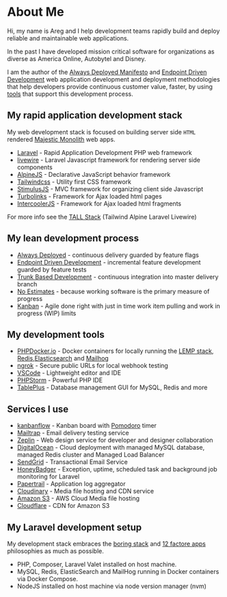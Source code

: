 # About Me

Hi, my name is Areg and I help development teams rapidly build and deploy reliable and maintainable web applications.

In the past I have developed mission critical software for organizations as diverse as America Online, Autobytel and Disney.

I am the author of the [Always Deployed Manifesto](https://alwaysdeployed.com) and [Endpoint Driven Development](https://alwaysdeployed.com/endpoint-driven-development) web application development and deployment methodologies that help developers provide continuous customer value, faster, by using [tools](https://alwaysdeployed.com/tools) that support this development process.

## My rapid application development stack

My web development stack is focused on building server side `HTML` rendered [Majestic Monolith](https://m.signalvnoise.com/the-majestic-monolith) web apps.

+ [Laravel](https://laravel.com) - Rapid Application Development PHP web framework
+ [livewire](https://laravel-livewire.com) - Laravel Javascript framework for rendering server side components
+ [AlpineJS](https://laravel-livewire.com/docs/alpine-js) -  Declarative JavaScript behavior framework
+ [Tailwindcss](https://tailwindcss.com/) - Utility first CSS framework
+ [StimulusJS](https://stimulusjs.org) - MVC framework for organizing client side Javascript
+ [Turbolinks](https://github.com/turbolinks/turbolinks) - Framework for Ajax loaded html pages
+ [IntercoolerJS](https://intercoolerjs.org/) - Framework for Ajax loaded html fragments

For more info see the [TALL Stack](https://tallstack.dev/) (Tailwind Alpine Laravel Livewire)

## My lean development process

+ [Always Deployed](https://alwaysdeployed.com) - continuous delivery guarded by feature flags
+ [Endpoint Driven Development](https://alwaysdeployed.com/endpoint-driven-development) - incremental feature development guarded by feature tests
+ [Trunk Based Development](https://trunkbaseddevelopment.com) - continuous integration into master delivery branch
+ [No Estimates](http://ronjeffries.com/xprog/articles/the-noestimates-movement) - because working software is the primary measure of progress
+ [Kanban](https://www.atlassian.com/agile/kanban) - Agile done right with just in time work item pulling and work in progress (WIP) limits

## My development tools

+ [PHPDocker.io](https://phpdocker.io/) - Docker containers for locally running the [LEMP stack](https://www.digitalocean.com/community/tutorials/how-to-install-linux-nginx-mysql-php-lemp-stack-ubuntu-18-04), [Redis](https://redis.io/),[Elasticsearch](https://www.elastic.co/what-is/elasticsearch) and [Mailhog](https://blog.mailtrap.io/mailhog-explained/)
+ [ngrok](https://ngrok.com/) - Secure public URLs for local webhook testing
+ [VSCode](https://code.visualstudio.com/) - Lightweight editor and IDE
+ [PHPStorm](https://www.jetbrains.com/phpstorm/) - Powerful PHP IDE
+ [TablePlus](https://tableplus.com/) - Database management GUI for MySQL, Redis and more

## Services I use

+ [kanbanflow](https://kanbanflow.com/) - Kanban board with [Pomodoro](https://en.wikipedia.org/wiki/Pomodoro_Technique) timer
+ [Mailtrap](https://mailtrap.io) - Email delivery testing service
+ [Zeplin](https://zeplin.io/) -  Web design service for developer and designer collaboration
+ [DigitalOcean](https://www.digitalocean.com/) - Cloud deployment with managed MySQL database, managed Redis cluster and Managed Load Balancer
+ [SendGrid](https://sendgrid.com/) - Transactional Email Service
+ [HoneyBadger](https://www.honeybadger.io/for/laravel/) - Exception, uptime, scheduled task and background job monitoring for Laravel
+ [Papertrail](https://www.papertrail.com/) - Application log aggregator
+ [Cloudinary](https://cloudinary.com/) - Media file hosting and CDN service
+ [Amazon S3](https://aws.amazon.com/s3/) - AWS Cloud Media file hosting
+ [Cloudflare](cloudflare.com) - CDN for Amazon S3

## My Laravel development setup

My development stack embraces the [boring stack](https://mcfunley.com/choose-boring-technology) and [12 factore apps](https://12factor.net) philosophies as much as possible.

+ PHP, Composer, Laravel Valet installed on host machine.
+ MySQL, Redis, ElasticSearch and MailHog running in Docker containers via Docker Compose.
+ NodeJS installed on host machine via node version manager (nvm)
